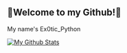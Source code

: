 ## 🐍Welcome to my Github!🐍  
My name's Ex0tic_Python

[![My Github Stats](https://github-readme-stats.vercel.app/api?username=Ex0tic-Python&count_private=true&show_icons=true&?theme=algolia)](https://github.com/anuraghazra/github-readme-stats)
